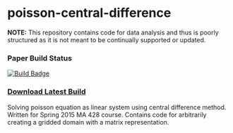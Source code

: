# poisson-central-difference

__NOTE:__ This repository contains code for data analysis and thus is poorly structured as it is not meant to be continually supported or updated.

### Paper Build Status
[![Build Badge](https://www.sharelatex.com/github/repos/danielunderwood/poisson-central-difference/builds/latest/badge.svg)](https://www.sharelatex.com/github/repos/danielunderwood/poisson-central-difference)

### [Download Latest Build](https://www.sharelatex.com/github/repos/danielunderwood/poisson-central-difference/builds/latest/output.pdf)
Solving poisson equation as linear system using central difference method. Written for Spring 2015 MA 428 course.
Contains code for arbitrarily creating a gridded domain with a matrix representation.

